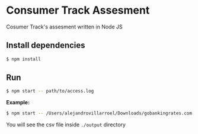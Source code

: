 # Consumer Track Assesment

Cosumer Track's assesment written in Node JS

## Install dependencies

```bash
$ npm install
```

## Run

```bash
$ npm start -- path/to/access.log
```

**Example:**

```bash
$ npm start -- /Users/alejandrovillarroel/Downloads/gobankingrates.com.access.log
```

You will see the csv file inside `./output` directory
